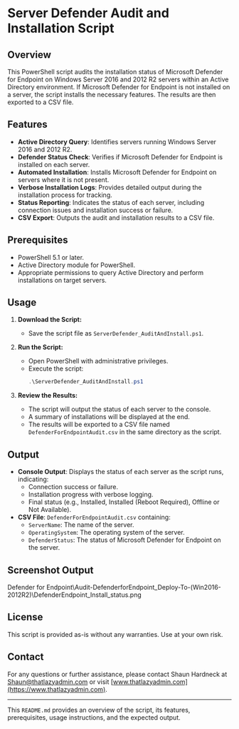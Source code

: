 # Server Defender Audit and Installation Script

## Overview

This PowerShell script audits the installation status of Microsoft Defender for Endpoint on Windows Server 2016 and 2012 R2 servers within an Active Directory environment. If Microsoft Defender for Endpoint is not installed on a server, the script installs the necessary features. The results are then exported to a CSV file.

## Features

- **Active Directory Query**: Identifies servers running Windows Server 2016 and 2012 R2.
- **Defender Status Check**: Verifies if Microsoft Defender for Endpoint is installed on each server.
- **Automated Installation**: Installs Microsoft Defender for Endpoint on servers where it is not present.
- **Verbose Installation Logs**: Provides detailed output during the installation process for tracking.
- **Status Reporting**: Indicates the status of each server, including connection issues and installation success or failure.
- **CSV Export**: Outputs the audit and installation results to a CSV file.

## Prerequisites

- PowerShell 5.1 or later.
- Active Directory module for PowerShell.
- Appropriate permissions to query Active Directory and perform installations on target servers.

## Usage

1. **Download the Script:**
    - Save the script file as `ServerDefender_AuditAndInstall.ps1`.

2. **Run the Script:**
    - Open PowerShell with administrative privileges.
    - Execute the script:
      ```powershell
      .\ServerDefender_AuditAndInstall.ps1
      ```

3. **Review the Results:**
    - The script will output the status of each server to the console.
    - A summary of installations will be displayed at the end.
    - The results will be exported to a CSV file named `DefenderForEndpointAudit.csv` in the same directory as the script.

## Output

- **Console Output**: Displays the status of each server as the script runs, indicating:
  - Connection success or failure.
  - Installation progress with verbose logging.
  - Final status (e.g., Installed, Installed (Reboot Required), Offline or Not Available).
- **CSV File**: `DefenderForEndpointAudit.csv` containing:
  - `ServerName`: The name of the server.
  - `OperatingSystem`: The operating system of the server.
  - `DefenderStatus`: The status of Microsoft Defender for Endpoint on the server.

## Screenshot Output
Defender for Endpoint\Audit-DefenderforEndpoint_Deploy-To-(Win2016-2012R2)\DefenderEndpoint_Install_status.png

## License

This script is provided as-is without any warranties. Use at your own risk.

## Contact

For any questions or further assistance, please contact Shaun Hardneck at [Shaun@thatlazyadmin.com](mailto:Shaun@thatlazyadmin.com) or visit [www.thatlazyadmin.com](https://www.thatlazyadmin.com).

---

This `README.md` provides an overview of the script, its features, prerequisites, usage instructions, and the expected output.